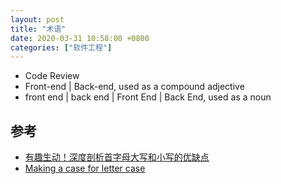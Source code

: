 ```yaml
---
layout: post
title: "术语"
date: 2020-03-31 10:58:00 +0800
categories: ["软件工程"]
---
```


- Code Review
- Front-end | Back-end, used as a compound adjective
- front end | back end | Front End | Back End, used as a noun

## 参考

- [有趣生动！深度剖析首字母大写和小写的优缺点](https://www.uisdc.com/lowercase-uppercase-pros-and-cons)
- [Making a case for letter case](https://medium.com/@jsaito/making-a-case-for-letter-case-19d09f653c98#.31hbrgs5v)
